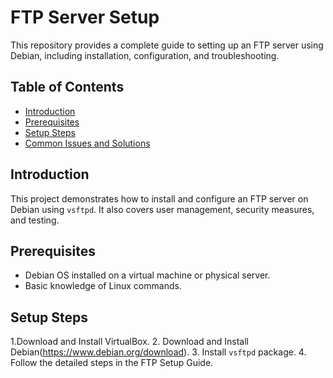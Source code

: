 # FTP Server Setup

This repository provides a complete guide to setting up an FTP server using Debian, including installation, configuration, and troubleshooting.

## Table of Contents
- [Introduction](#introduction)
- [Prerequisites](#prerequisites)
- [Setup Steps](#setup-steps)
- [Common Issues and Solutions](#common-issues-and-solutions)

## Introduction
This project demonstrates how to install and configure an FTP server on Debian using `vsftpd`. It also covers user management, security measures, and testing.

## Prerequisites
- Debian OS installed on a virtual machine or physical server.
- Basic knowledge of Linux commands.

## Setup Steps
1.Download and Install VirtualBox.
2. Download and Install Debian(https://www.debian.org/download).
3. Install `vsftpd` package.
4. Follow the detailed steps in the FTP Setup Guide.

